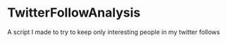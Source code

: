 # TwitterFollowAnalysis
A script I made to try to keep only interesting people in my twitter follows
